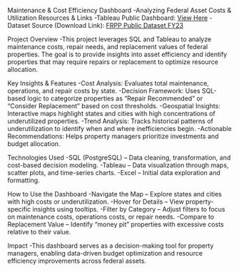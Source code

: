 Maintenance & Cost Efficiency Dashboard
  -Analyzing Federal Asset Costs & Utilization
Resources & Links
  -Tableau Public Dashboard: [View Here](https://public.tableau.com/app/profile/diego.nguyen/viz/portfolio_17420068087820/Dashboard1)
  -Dataset Source (Download Link): [FRPP Public Dataset FY23](https://inventory.data.gov/dataset/f84e3b78-3e2c-4362-9e7b-d1750b9fe638/resource/6ffb4683-c6eb-403e-a967-455de0a7410a/download/frpp_public_dataset_fy23_07312024.xlsx)

Project Overview
  -This project leverages SQL and Tableau to analyze maintenance costs, repair needs, and replacement values of federal properties. The goal is to provide insights into asset efficiency and identify properties that may require repairs or replacement to optimize resource allocation.

Key Insights & Features
  -Cost Analysis: Evaluates total maintenance, operations, and repair costs by state.
  -Decision Framework: Uses SQL-based logic to categorize properties as “Repair Recommended” or “Consider Replacement” based on cost thresholds.
  -Geospatial Insights: Interactive maps highlight states and cities with high concentrations of underutilized properties.
  -Trend Analysis: Tracks historical patterns of underutilization to identify when and where inefficiencies begin.
  -Actionable Recommendations: Helps property managers prioritize investments and budget allocation.

Technologies Used
  -SQL (PostgreSQL) – Data cleaning, transformation, and cost-based decision modeling.
  -Tableau – Data visualization through maps, scatter plots, and time-series charts.
  -Excel – Initial data exploration and formatting.

How to Use the Dashboard
  -Navigate the Map – Explore states and cities with high costs or underutilization.
  -Hover for Details – View property-specific insights using tooltips.
  -Filter by Category – Adjust filters to focus on maintenance costs, operations costs, or repair needs.
  -Compare to Replacement Value – Identify “money pit” properties with excessive costs relative to their value.

Impact
  -This dashboard serves as a decision-making tool for property managers, enabling data-driven budget optimization and resource efficiency improvements across federal assets.

